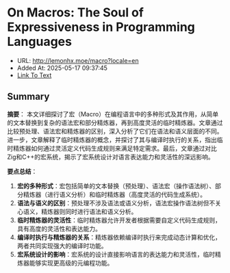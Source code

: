 # On Macros: The Soul of Expressiveness in Programming Languages
- URL: http://lemonhx.moe/macro?locale=en
- Added At: 2025-05-17 09:37:45
- [Link To Text](2025-05-17-on-macros-the-soul-of-expressiveness-in-programming-languages_raw.md)

## Summary
**摘要**：
本文详细探讨了宏（Macro）在编程语言中的多种形式及其作用，从简单的文本替换到复杂的语法宏和部分精炼器，再到高度灵活的临时精炼器。文章通过比较预处理、语法宏和精炼器的区别，深入分析了它们在语法和语义层面的不同。进一步，文章解释了临时精炼器的概念，并探讨了其与编译时执行的关系，指出临时精炼器如何通过灵活定义代码生成规则来满足特定需求。最后，文章通过对比Zig和C++的宏系统，揭示了宏系统设计对语言表达能力和灵活性的深远影响。

**要点总结**：
1. **宏的多种形式**：宏包括简单的文本替换（预处理）、语法宏（操作语法树）、部分精炼器（进行语义分析）和临时精炼器（高度灵活的代码生成系统）。
2. **语法与语义的区别**：预处理不涉及语法或语义分析，语法宏操作语法树但不关心语义，精炼器则同时进行语法和语义分析。
3. **临时精炼器的灵活性**：临时精炼器允许开发者根据需要自定义代码生成规则，具有高度的灵活性和表达能力。
4. **编译时执行与精炼器的关系**：精炼器依赖编译时执行来完成动态计算和优化，两者共同实现强大的编译时功能。
5. **宏系统设计的影响**：宏系统的设计直接影响语言的表达能力和灵活性，临时精炼器能够实现更高级的元编程功能。
